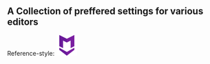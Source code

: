 
A Collection of preffered settings for various editors
-


Reference-style: 
![alt text](https://github.com/adam-p/markdown-here/raw/master/src/common/images/icon48.png "Logo Title Text 1")
